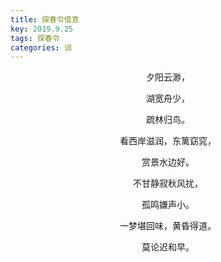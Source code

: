 ```yaml
---
title: 探春令借意
key: 2019.9.25
tags: 探春令
categories: 词
---
```


<p align="center">夕阳云渺，
</p>
<p align="center">湖宽舟少，
</p>
<p align="center">疏林归鸟。
</p>
<p align="center">看西岸滋润，东篱窈窕，
</p>
<p align="center">赏景水边好。
</p>
<p align="center">不甘静寂秋风扰，
</p>
<p align="center">孤鸣嫌声小。
</p>
<p align="center">一梦堪回味，黄昏得道。
</p>
<p align="center">莫论迟和早。
</p>
